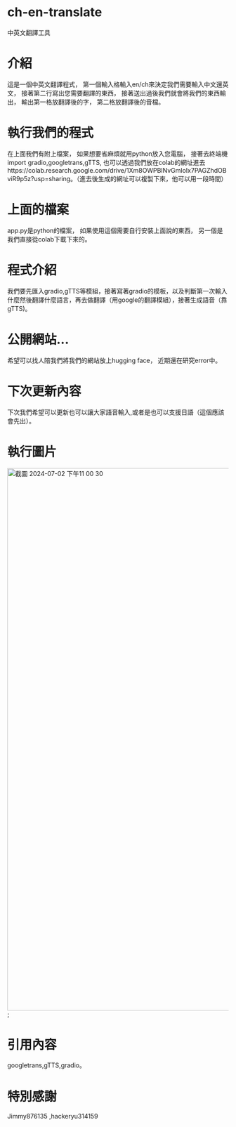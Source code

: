 # ch-en-translate
中英文翻譯工具
# 介紹
這是一個中英文翻譯程式，
第一個輸入格輸入en/ch來決定我們需要輸入中文還英文，
接著第二行寫出您需要翻譯的東西，
接著送出過後我們就會將我們的東西輸出，
輸出第一格放翻譯後的字，
第二格放翻譯後的音檔。
# 執行我們的程式
在上面我們有附上檔案，
如果想要省麻煩就用python放入您電腦，
接著去終端機import gradio,googletrans,gTTS,
也可以透過我們放在colab的網址進去https://colab.research.google.com/drive/1Xm8OWPBINvGmloIx7PAGZhdOBviR9p5z?usp=sharing。（進去後生成的網址可以複製下來，他可以用一段時間）
# 上面的檔案
app.py是python的檔案，
如果使用這個需要自行安裝上面說的東西，
另一個是我們直接從colab下載下來的。
# 程式介紹
我們要先匯入gradio,gTTS等模組，接著寫著gradio的模板，以及判斷第一次輸入什麼然後翻譯什麼語言，再去做翻譯（用google的翻譯模組），接著生成語音（靠gTTS)。
# 公開網站...
希望可以找人陪我們將我們的網站放上hugging face，
近期還在研究error中。
# 下次更新內容
下次我們希望可以更新也可以讓大家語音輸入,或者是也可以支援日語（這個應該會先出）。
# 執行圖片
<img width="1236" alt="截圖 2024-07-02 下午11 00 30" src="https://github.com/hackeryu314159/ch-en-translate/assets/125031865/1e96d72d-5003-46a0-9f5c-896d6b5d1687">;
# 引用內容
googletrans,gTTS,gradio。
# 特別感謝
Jimmy876135
,hackeryu314159


